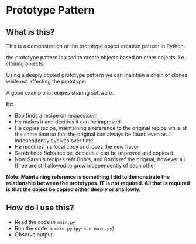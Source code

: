 # Prototype Pattern

## What is this?

This is a demonstration of the prototype object creation pattern in Python.

the prototype pattern is used to create objects based on other objects. I.e. cloning objects.

Using a deeply copied prototype pattern we can maintain a chain of clones while not affecting the prototype. 

A good example is recipes sharing software.

Ex:

- Bob finds a recipe on recipes.com
- He makes it and decides it can be improved 
- He copies recipe, maintaining a reference to the original recipe while at the same time so that the original can always be found even as it independently evolves over time.
- He modifies his local copy and loves the new flavor
- Sarah finds Bobs recipe, decides _it_ can be improved and copies it.
- Now Sarah's recipes refs Bob's, and Bob's ref the original; however all three are still allowed to grow independently of each other.

__Note: Maintaining reference is something I did to demonstrate the relationship between the prototypes. IT is not required. All that is required is that the object be copied either deeply or shallowly.__

## How do I use this?

- Read the code in `main.py`
- Run the code in `main.py` (`python main.py`) 
- Observe output